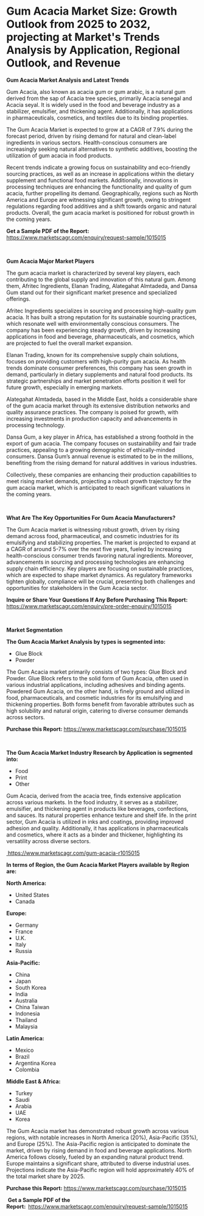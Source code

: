 <p><h1>Gum Acacia Market Size: Growth Outlook from 2025 to 2032, projecting at Market's Trends Analysis by Application, Regional Outlook, and Revenue</h1></p><p><strong>Gum Acacia Market Analysis and Latest Trends</strong></p>
<p><p>Gum Acacia, also known as acacia gum or gum arabic, is a natural gum derived from the sap of Acacia tree species, primarily Acacia senegal and Acacia seyal. It is widely used in the food and beverage industry as a stabilizer, emulsifier, and thickening agent. Additionally, it has applications in pharmaceuticals, cosmetics, and textiles due to its binding properties.</p><p>The Gum Acacia Market is expected to grow at a CAGR of 7.9% during the forecast period, driven by rising demand for natural and clean-label ingredients in various sectors. Health-conscious consumers are increasingly seeking natural alternatives to synthetic additives, boosting the utilization of gum acacia in food products.</p><p>Recent trends indicate a growing focus on sustainability and eco-friendly sourcing practices, as well as an increase in applications within the dietary supplement and functional food markets. Additionally, innovations in processing techniques are enhancing the functionality and quality of gum acacia, further propelling its demand. Geographically, regions such as North America and Europe are witnessing significant growth, owing to stringent regulations regarding food additives and a shift towards organic and natural products. Overall, the gum acacia market is positioned for robust growth in the coming years.</p></p>
<p><strong>Get a Sample PDF of the Report:&nbsp;</strong> <a href="https://www.marketscagr.com/enquiry/request-sample/1015015?utm_campaign=2461&utm_medium=2&utm_source=Github&utm_content=ia&utm_term=17042025&utm_id=gum-acacia">https://www.marketscagr.com/enquiry/request-sample/1015015</a></p>
<p>&nbsp;</p>
<p><strong>Gum Acacia Major Market Players</strong></p>
<p><p>The gum acacia market is characterized by several key players, each contributing to the global supply and innovation of this natural gum. Among them, Afritec Ingredients, Elanan Trading, Alategahat Almtadeda, and Dansa Gum stand out for their significant market presence and specialized offerings.</p><p>Afritec Ingredients specializes in sourcing and processing high-quality gum acacia. It has built a strong reputation for its sustainable sourcing practices, which resonate well with environmentally conscious consumers. The company has been experiencing steady growth, driven by increasing applications in food and beverage, pharmaceuticals, and cosmetics, which are projected to fuel the overall market expansion.</p><p>Elanan Trading, known for its comprehensive supply chain solutions, focuses on providing customers with high-purity gum acacia. As health trends dominate consumer preferences, this company has seen growth in demand, particularly in dietary supplements and natural food products. Its strategic partnerships and market penetration efforts position it well for future growth, especially in emerging markets.</p><p>Alategahat Almtadeda, based in the Middle East, holds a considerable share of the gum acacia market through its extensive distribution networks and quality assurance practices. The company is poised for growth, with increasing investments in production capacity and advancements in processing technology.</p><p>Dansa Gum, a key player in Africa, has established a strong foothold in the export of gum acacia. The company focuses on sustainability and fair trade practices, appealing to a growing demographic of ethically-minded consumers. Dansa Gum’s annual revenue is estimated to be in the millions, benefiting from the rising demand for natural additives in various industries.</p><p>Collectively, these companies are enhancing their production capabilities to meet rising market demands, projecting a robust growth trajectory for the gum acacia market, which is anticipated to reach significant valuations in the coming years.</p></p>
<p>&nbsp;</p>
<p><strong>What Are The Key Opportunities For Gum Acacia Manufacturers?</strong></p>
<p><p>The Gum Acacia market is witnessing robust growth, driven by rising demand across food, pharmaceutical, and cosmetic industries for its emulsifying and stabilizing properties. The market is projected to expand at a CAGR of around 5-7% over the next five years, fueled by increasing health-conscious consumer trends favoring natural ingredients. Moreover, advancements in sourcing and processing technologies are enhancing supply chain efficiency. Key players are focusing on sustainable practices, which are expected to shape market dynamics. As regulatory frameworks tighten globally, compliance will be crucial, presenting both challenges and opportunities for stakeholders in the Gum Acacia sector.</p></p>
<p><strong>Inquire or Share Your Questions If Any Before Purchasing This Report:</strong> <a href="https://www.marketscagr.com/enquiry/pre-order-enquiry/1015015?utm_campaign=2461&utm_medium=2&utm_source=Github&utm_content=ia&utm_term=17042025&utm_id=gum-acacia">https://www.marketscagr.com/enquiry/pre-order-enquiry/1015015</a></p>
<p>&nbsp;</p>
<p><strong>Market Segmentation</strong></p>
<p><strong>The Gum Acacia Market Analysis by types is segmented into:</strong></p>
<p><ul><li>Glue Block</li><li>Powder</li></ul></p>
<p><p>The Gum Acacia market primarily consists of two types: Glue Block and Powder. Glue Block refers to the solid form of Gum Acacia, often used in various industrial applications, including adhesives and binding agents. Powdered Gum Acacia, on the other hand, is finely ground and utilized in food, pharmaceuticals, and cosmetic industries for its emulsifying and thickening properties. Both forms benefit from favorable attributes such as high solubility and natural origin, catering to diverse consumer demands across sectors.</p></p>
<p><strong>Purchase this Report:&nbsp;</strong><a href="https://www.marketscagr.com/purchase/1015015?utm_campaign=2461&utm_medium=2&utm_source=Github&utm_content=ia&utm_term=17042025&utm_id=gum-acacia">https://www.marketscagr.com/purchase/1015015</a></p>
<p>&nbsp;</p>
<p><strong>The Gum Acacia Market Industry Research by Application is segmented into:</strong></p>
<p><ul><li>Food</li><li>Print</li><li>Other</li></ul></p>
<p><p>Gum Acacia, derived from the acacia tree, finds extensive application across various markets. In the food industry, it serves as a stabilizer, emulsifier, and thickening agent in products like beverages, confections, and sauces. Its natural properties enhance texture and shelf life. In the print sector, Gum Acacia is utilized in inks and coatings, providing improved adhesion and quality. Additionally, it has applications in pharmaceuticals and cosmetics, where it acts as a binder and thickener, highlighting its versatility across diverse sectors.</p></p>
<p><a href="https://www.marketscagr.com/gum-acacia-r1015015?utm_campaign=2461&utm_medium=2&utm_source=Github&utm_content=ia&utm_term=17042025&utm_id=gum-acacia">&nbsp;https://www.marketscagr.com/gum-acacia-r1015015</a></p>
<p><strong>In terms of Region, the Gum Acacia Market Players available by Region are:</strong></p>
<p>
    <p> <strong> North America: </strong>
        <ul>
            <li>United States</li>
            <li>Canada</li>
        </ul>
        </p> 
    <p> <strong> Europe: </strong>
        <ul>
            <li>Germany</li>
            <li>France</li>
            <li>U.K.</li>
            <li>Italy</li>
            <li>Russia</li>
        </ul>
        </p> 
    <p> <strong> Asia-Pacific: </strong>
        <ul>
            <li>China</li>
            <li>Japan</li>
            <li>South Korea</li>
            <li>India</li>
            <li>Australia</li>
            <li>China Taiwan</li>
            <li>Indonesia</li>
            <li>Thailand</li>
            <li>Malaysia</li>
        </ul>
        </p> 
    <p> <strong> Latin America: </strong>
        <ul>
            <li>Mexico</li>
            <li>Brazil</li>
            <li>Argentina Korea</li>
            <li>Colombia</li>
        </ul>
        </p> 
    <p> <strong> Middle East & Africa: </strong>
        <ul>
            <li>Turkey</li>
            <li>Saudi</li>
            <li>Arabia</li>
            <li>UAE</li>
            <li>Korea</li>
        </ul>
    </p>
    </p>
<p><p>The Gum Acacia market has demonstrated robust growth across various regions, with notable increases in North America (20%), Asia-Pacific (35%), and Europe (25%). The Asia-Pacific region is anticipated to dominate the market, driven by rising demand in food and beverage applications. North America follows closely, fueled by an expanding natural product trend. Europe maintains a significant share, attributed to diverse industrial uses. Projections indicate the Asia-Pacific region will hold approximately 40% of the total market share by 2025.</p></p>
<p><strong>Purchase this Report: </strong><a href="https://www.marketscagr.com/purchase/1015015?utm_campaign=2461&utm_medium=2&utm_source=Github&utm_content=ia&utm_term=17042025&utm_id=gum-acacia">https://www.marketscagr.com/purchase/1015015</a></p>
<p>&nbsp;<strong>Get a Sample PDF of the Report:&nbsp;&nbsp;</strong><a href="https://www.marketscagr.com/enquiry/request-sample/1015015?utm_campaign=2461&utm_medium=2&utm_source=Github&utm_content=ia&utm_term=17042025&utm_id=gum-acacia">https://www.marketscagr.com/enquiry/request-sample/1015015</a></p>
<p><strong></strong></p>
<p><p></p><p></p><p></p></p>